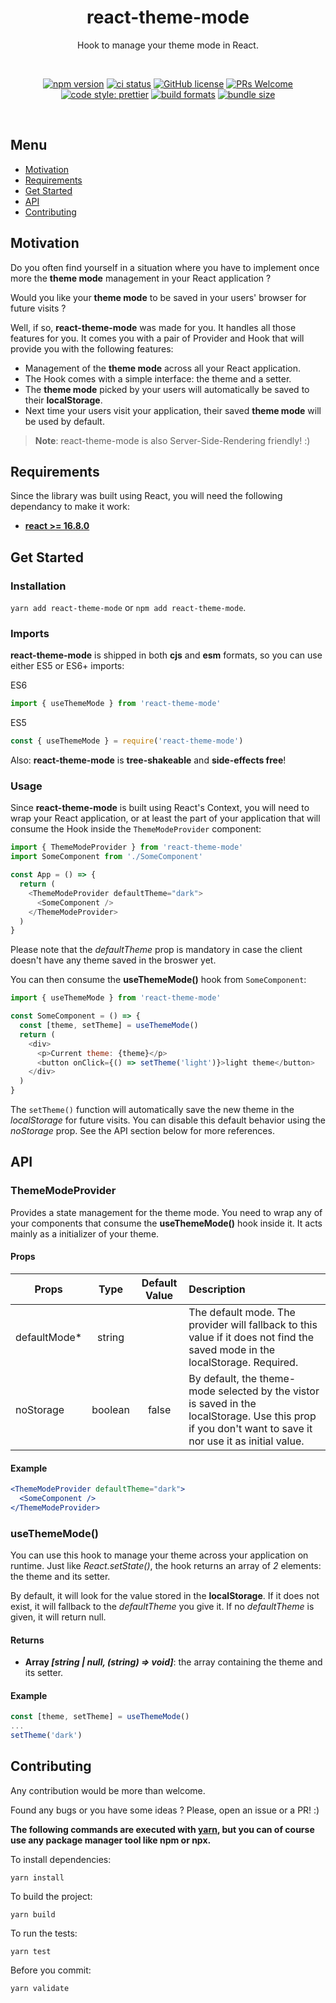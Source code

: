 <div align="center">

<h1>react-theme-mode</h1>

<p>Hook to manage your theme mode in React.</p>

<br/>

[![npm version](https://img.shields.io/npm/v/react-theme-mode.svg?style=flat)](https://www.npmjs.com/package/react-theme-mode)
[![ci status](https://travis-ci.org/alexandre-lelain/react-theme-mode.svg?branch=master)](https://travis-ci.org/alexandre-lelain/react-theme-mode)
[![GitHub license](https://img.shields.io/badge/license-MIT-blue.svg)](https://github.com/alexandre-lelain/react-theme-mode/blob/master/LICENSE)
[![PRs Welcome](https://img.shields.io/badge/PRs-welcome-brightgreen.svg)](https://github.com/alexandre-lelain/react-theme-mode/pulls)
[![code style: prettier](https://img.shields.io/badge/code_style-prettier-ff69b4.svg?style=flat-square)](https://github.com/prettier/prettier)
[![build formats](https://img.shields.io/badge/module%20formats-cjs%2C%20esm-green.svg)](https://github.com/alexandre-lelain/react-theme-mode)
[![bundle size](https://badgen.net/bundlephobia/min/react-theme-mode@latest)](https://bundlephobia.com/result?p=react-theme-mode@latest)

<br/>

</div>

## Menu

- [Motivation](#motivation)
- [Requirements](#requirements)
- [Get Started](#get-started)
- [API](#api)
- [Contributing](#contributing)

## Motivation

Do you often find yourself in a situation where you have to implement once more the **theme mode** management in your React application ?

Would you like your **theme mode** to be saved in your users' browser for future visits ?

Well, if so, **react-theme-mode** was made for you. It handles all those features for you. It comes you with a pair of Provider and Hook
that will provide you with the following features:

- Management of the **theme mode** across all your React application.
- The Hook comes with a simple interface: the theme and a setter.
- The **theme mode** picked by your users will automatically be saved to their **localStorage**.
- Next time your users visit your application, their saved **theme mode** will be used by default.

> **Note**: react-theme-mode is also Server-Side-Rendering friendly! :)

## Requirements

Since the library was built using React, you will need the following dependancy to make it work:

- **[react >= 16.8.0](https://www.npmjs.com/package/react)**

## Get Started

### Installation

`yarn add react-theme-mode` or `npm add react-theme-mode`.

### Imports

**react-theme-mode** is shipped in both **cjs** and **esm** formats, so you can use either ES5 or ES6+ imports:

ES6

```js
import { useThemeMode } from 'react-theme-mode'
```

ES5

```js
const { useThemeMode } = require('react-theme-mode')
```


Also: **react-theme-mode** is **tree-shakeable** and **side-effects free**!

### Usage

Since **react-theme-mode** is built using React's Context, you will need to wrap your React application, or at least the part
of your application that will consume the Hook inside the `ThemeModeProvider` component:

```js
import { ThemeModeProvider } from 'react-theme-mode'
import SomeComponent from './SomeComponent'

const App = () => {
  return (
    <ThemeModeProvider defaultTheme="dark">
      <SomeComponent />
    </ThemeModeProvider>
  )
}
```

Please note that the *defaultTheme* prop is mandatory in case the client doesn't have any theme saved in the broswer yet.

You can then consume the **useThemeMode()** hook from `SomeComponent`:


```js
import { useThemeMode } from 'react-theme-mode'

const SomeComponent = () => {
  const [theme, setTheme] = useThemeMode()
  return (
    <div>
      <p>Current theme: {theme}</p>
      <button onClick={() => setTheme('light')}>light theme</button>
    </div>
  )
}
```

The `setTheme()` function will automatically save the new theme in the *localStorage* for future visits. You can disable
this default behavior using the *noStorage* prop. See the API section below for more references.

## API

### ThemeModeProvider

Provides a state management for the theme mode. You need to wrap any of your components that consume the **useThemeMode()** hook inside it.
It acts mainly as a initializer of your theme.

#### Props

| Props         | Type          | Default Value  | Description |
| ------------- |:-------------:| :-------------:| :------------- |
| defaultMode*  | string        |                | The default mode. The provider will fallback to this value if it does not find the saved mode in the localStorage. Required.  |
| noStorage     | boolean       |   false        | By default, the theme-mode selected by the vistor is saved in the localStorage. Use this prop if you don't want to save it nor use it as initial value. |

#### Example

```jsx
<ThemeModeProvider defaultTheme="dark">
  <SomeComponent />
</ThemeModeProvider>
```

### useThemeMode()

You can use this hook to manage your theme across your application on runtime. Just like *React.setState()*, the hook returns an array of *2* elements: the theme and its setter.

By default, it will look for the value stored in the **localStorage**. If it does not
exist, it will fallback to the *defaultTheme* you give it. If no *defaultTheme* is given, it will return null.

#### Returns

- **Array *[string | null, (string) => void]***: the array containing the theme and its setter.

#### Example

```js
const [theme, setTheme] = useThemeMode()
...
setTheme('dark')
```


## Contributing

Any contribution would be more than welcome.

Found any bugs or you have some ideas ? Please, open an issue or a PR! :)

**The following commands are executed with [yarn](https://yarnpkg.com/lang/en/), but you can of course use any package manager tool like npm or npx.**

To install dependencies:

```shell
yarn install
```

To build the project:
```shell
yarn build
```

To run the tests:
```shell
yarn test
```

Before you commit:
```shell
yarn validate
```
